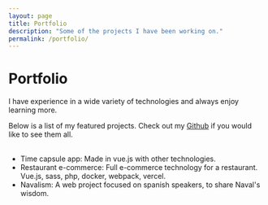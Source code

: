 ```yaml
---
layout: page
title: Portfolio
description: "Some of the projects I have been working on."
permalink: /portfolio/
---
```


# Portfolio

I have experience in a wide variety of technologies and always enjoy learning more. 

Below is a list of my featured projects. Check out my [Github](https://www.github.com/sebasmoles/) if you would like to see them all. <br><br>


- Time capsule app: Made in vue.js with other technologies.
- Restaurant e-commerce: Full e-commerce technology for a restaurant. Vue.js, sass, php, docker, webpack, vercel.
- Navalism: A web project focused on spanish speakers, to share Naval's wisdom.